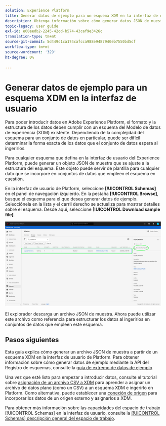 ```yaml
---
solution: Experience Platform
title: Generar datos de ejemplo para un esquema XDM en la interfaz de usuario
description: Obtenga información sobre cómo generar datos JSON de muestra basados en un esquema existente en la interfaz de usuario de Adobe Experience Platform.
topic-legacy: user guide
exl-id: e60eedb2-2245-42cd-b574-43caf9e3426c
translation-type: tm+mt
source-git-commit: 5d449c1ca174cafcca988e9487940eb7550bd5cf
workflow-type: tm+mt
source-wordcount: '329'
ht-degree: 0%

---
```


# Generar datos de ejemplo para un esquema XDM en la interfaz de usuario

Para poder introducir datos en Adobe Experience Platform, el formato y la estructura de los datos deben cumplir con un esquema del Modelo de datos de experiencia (XDM) existente. Dependiendo de la complejidad del esquema para un conjunto de datos en particular, puede ser difícil determinar la forma exacta de los datos que el conjunto de datos espera al ingerirlos.

Para cualquier esquema que defina en la interfaz de usuario del Experience Platform, puede generar un objeto JSON de muestra que se ajuste a la estructura del esquema. Este objeto puede servir de plantilla para cualquier dato que se incorpore en conjuntos de datos que empleen el esquema en cuestión.

En la interfaz de usuario de Platform, seleccione **[!UICONTROL Schemas]** en el panel de navegación izquierdo. En la pestaña **[!UICONTROL Browse]**, busque el esquema para el que desea generar datos de ejemplo. Selecciónela en la lista y el carril derecho se actualiza para mostrar detalles sobre el esquema. Desde aquí, seleccione **[!UICONTROL Download sample file]**.

![](../images/ui/sample/sample-data.png)

El explorador descarga un archivo JSON de muestra. Ahora puede utilizar este archivo como referencia para estructurar los datos al ingerirlos en conjuntos de datos que empleen este esquema.

## Pasos siguientes

Esta guía explica cómo generar un archivo JSON de muestra a partir de un esquema XDM en la interfaz de usuario de Platform. Para obtener información sobre cómo generar datos de ejemplo mediante la API del Registro de esquemas, consulte la [guía de extremo de datos de ejemplo](../api/sample-data.md).

Una vez que esté listo para empezar a introducir datos, consulte el tutorial sobre [asignación de un archivo CSV a XDM](../../ingestion/tutorials/map-a-csv-file.md) para aprender a asignar un archivo de datos plano (como un CSV) a un esquema XDM e ingerirlo en Platform. Como alternativa, puede establecer una [conexión de origen](../../sources/home.md) para incorporar los datos de un origen externo y asignarlos a XDM.

Para obtener más información sobre las capacidades del espacio de trabajo [!UICONTROL Schemas] en la interfaz de usuario, consulte la [[!UICONTROL Schemas] descripción general del espacio de trabajo](./overview.md).

